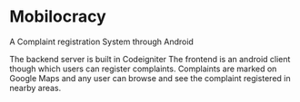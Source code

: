 Mobilocracy
===========

A Complaint registration System through Android

The backend server is built in Codeigniter
The frontend is an android client though which users can register complaints.
Complaints are marked on Google Maps and any user can browse and see the complaint registered in nearby areas.
